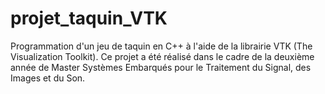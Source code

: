 # projet_taquin_VTK

Programmation d'un jeu de taquin en C++ à l'aide de la librairie VTK (The Visualization Toolkit). Ce projet a été réalisé dans le cadre de la deuxième année de Master Systèmes Embarqués pour le Traitement du Signal, des Images et du Son. 
